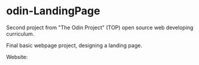 # odin-LandingPage

Second project from "The Odin Project" (TOP) open source web developing curriculum. 

Final basic webpage project, designing a landing page. 

Website:
